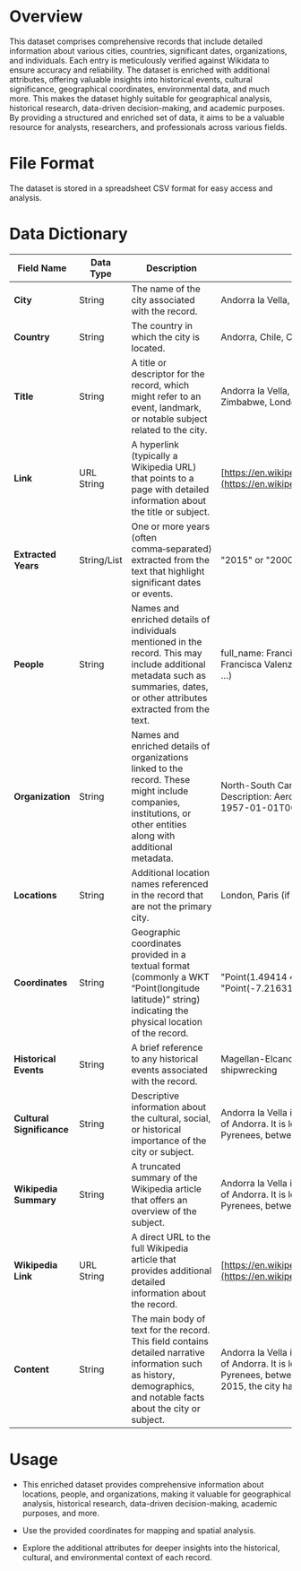 # Overview
This dataset comprises comprehensive records that include detailed information about various cities, countries, significant dates, organizations, and individuals. Each entry is meticulously verified against Wikidata to ensure accuracy and reliability. The dataset is enriched with additional attributes, offering valuable insights into historical events, cultural significance, geographical coordinates, environmental data, and much more. This makes the dataset highly suitable for geographical analysis, historical research, data-driven decision-making, and academic purposes. By providing a structured and enriched set of data, it aims to be a valuable resource for analysts, researchers, and professionals across various fields.

# File Format
The dataset is stored in a spreadsheet CSV format for easy access and analysis.
# Data Dictionary

| **Field Name**            | **Data Type** | **Description**                                                                                                                                                                  | **Example**                                                                                                                                                                                                                     |
|---------------------------|---------------|----------------------------------------------------------------------------------------------------------------------------------------------------------------------------------|---------------------------------------------------------------------------------------------------------------------------------------------------------------------------------------------------------------------------------|
| **City**                  | String        | The name of the city associated with the record.                                                                                                                               | Andorra la Vella, Santiago, Beijing, Havana                                                                                                                                                                                     |
| **Country**               | String        | The country in which the city is located.                                                                                                                                       | Andorra, Chile, China, Cuba                                                                                                                                                                                                       |
| **Title**                 | String        | A title or descriptor for the record, which might refer to an event, landmark, or notable subject related to the city.                                                            | Andorra la Vella, Tajo Abierto, Embassy of Zimbabwe, London, Renminbi                                                                                                                                                             |
| **Link**                  | URL String    | A hyperlink (typically a Wikipedia URL) that points to a page with detailed information about the title or subject.                                                               | [https://en.wikipedia.org/wiki/Andorra_la_Vella](https://en.wikipedia.org/wiki/Andorra_la_Vella)                                                                                                                                  |
| **Extracted Years**       | String/List   | One or more years (often comma‑separated) extracted from the text that highlight significant dates or events.                                                                    | "2015" or "2000, 2012"                                                                                                                                                                                                            |
| **People**                | String        | Names and enriched details of individuals mentioned in the record. This may include additional metadata such as summaries, dates, or other attributes extracted from the text. | full_name: Francisca Valenzuela &#124; summary: Francisca Valenzuela (born March 17, 1987, …)                                                                                                                                     |
| **Organization**          | String        | Names and enriched details of organizations linked to the record. These might include companies, institutions, or other entities along with additional metadata.             | North-South Carrier or Groupe Latécoère &#124; Description: Aeronautics company &#124; Founded: 1957-01-01T00:00:00Z                                                                                                          |
| **Locations**             | String        | Additional location names referenced in the record that are not the primary city.                                                                                                  | London, Paris (if mentioned)                                                                                                                                                                                                    |
| **Coordinates**           | String        | Geographic coordinates provided in a textual format (commonly a WKT “Point(longitude latitude)” string) indicating the physical location of the record.                         | "Point(1.49414 42.5045)" or "Point(-7.216314 39.604008)"                                                                                                                                                                         |
| **Historical Events**     | String        | A brief reference to any historical events associated with the record.                                                                                                             | Magellan-Elcano expedition, Siege of Bogotá, shipwrecking                                                                                                                                                                         |
| **Cultural Significance** | String        | Descriptive information about the cultural, social, or historical importance of the city or subject.                                                                              | Andorra la Vella is the capital and largest city of Andorra. It is located high in the east Pyrenees, between France and Spain…                                                                                                 |
| **Wikipedia Summary**     | String        | A truncated summary of the Wikipedia article that offers an overview of the subject.                                                                                               | Andorra la Vella is the capital and largest city of Andorra. It is located high in the east Pyrenees, between France and Spain…                                                                                                 |
| **Wikipedia Link**        | URL String    | A direct URL to the full Wikipedia article that provides additional detailed information about the record.                                                                        | [https://en.wikipedia.org/wiki/Andorra_la_Vella](https://en.wikipedia.org/wiki/Andorra_la_Vella)                                                                                                                                  |
| **Content**               | String        | The main body of text for the record. This field contains detailed narrative information such as history, demographics, and notable facts about the city or subject.           | Andorra la Vella is the capital and largest city of Andorra. It is located high in the east Pyrenees, between France and Spain. As of 2015, the city had a population of 22,886…                                               |



# Usage

* This enriched dataset provides comprehensive information about locations, people, and organizations, making it valuable for geographical analysis, historical research, data-driven decision-making, academic purposes, and more.

* Use the provided coordinates for mapping and spatial analysis.

* Explore the additional attributes for deeper insights into the historical, cultural, and environmental context of each record.
